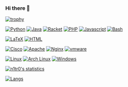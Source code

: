 ### Hi there 👋
[![trophy](https://github-profile-trophy.vercel.app/?username=n1tr0-5urf3r&theme=matrix)](https://github.com/ryo-ma/github-profile-trophy)


[![Python](https://img.shields.io/static/v1?label=&message=Python&color=272727&logo=python&logoColor=00ff00&style=for-the-badge)](https://www.python.org)
[![Java](https://img.shields.io/static/v1?label=&message=Java&color=272727&logo=java&logoColor=00ff00&style=for-the-badge)](https://openjdk.java.net)
[![Racket](https://img.shields.io/static/v1?label=&message=Racket&color=272727&logo=Racket&logoColor=00ff00&style=for-the-badge)](https://www.racket-lang.org)
[![PHP](https://img.shields.io/static/v1?label=&message=PHP&color=272727&logo=php&logoColor=00ff00&style=for-the-badge)](https://www.php.net)
[![Javascript](https://img.shields.io/static/v1?label=&message=Javascript&color=272727&logo=javascript&logoColor=00ff00&style=for-the-badge)](https://developer.mozilla.org/de/docs/Web/JavaScript)
[![Bash](https://img.shields.io/static/v1?label=&message=Bash&color=272727&logo=gnu-bash&logoColor=00ff00&style=for-the-badge)](https://www.linux.org)

[![LaTeX](https://img.shields.io/static/v1?label=&message=LaTeX&color=272727&logo=latex&logoColor=00ff00&style=for-the-badge)](https://www.latex-project.org/)
[![HTML](https://img.shields.io/static/v1?label=&message=HTML&color=272727&logo=HTML5&logoColor=00ff00&style=for-the-badge)](https://www.w3schools.com/html/)

[![Cisco](https://img.shields.io/static/v1?label=&message=Cisco&color=272727&logo=cisco&logoColor=00ff00&style=for-the-badge)](https://www.cisco.com/c/de_de/index.html)
[![Apache](https://img.shields.io/static/v1?label=&message=Apache&color=272727&logo=Apache&logoColor=00ff00&style=for-the-badge)](https://apache.org/)
[![Nginx](https://img.shields.io/static/v1?label=&message=Nginx&color=272727&logo=Nginx&logoColor=00ff00&style=for-the-badge)](https://www.nginx.com/)
[![vmware](https://img.shields.io/static/v1?label=&message=vmware&color=272727&logo=vmware&logoColor=00ff00&style=for-the-badge)](https://www.vmware.com/)

[![Linux](https://img.shields.io/static/v1?label=&message=Linux&color=272727&logo=linux&logoColor=00ff00&style=for-the-badge)](https://www.linux.org)
[![Arch Linux](https://img.shields.io/static/v1?label=&message=Arch%20Linux&color=272727&logo=arch-linux&logoColor=00ff00&style=for-the-badge)](https://www.archlinux.de/)
[![Windows](https://img.shields.io/static/v1?label=&message=Windows&color=272727&logo=windows&logoColor=00ff00&style=for-the-badge)](https://www.microsoft.com/de-de/windows)


[![n1tr0's statistics](https://github-readme-stats.vercel.app/api?username=n1tr0-5urf3r&show_icons=true&locale=en&count_private=true&bg_color=131723&theme=dark&text_color=009900&title_color=00ff00&hide_border=true)](https://www.github.com/n1tr0-5urf3r)

[![Langs](https://github-readme-stats.vercel.app/api/top-langs/?username=n1tr0-5urf3r&title_color=00ff00&text_color=009900&bg_color=131723&count_private=true&theme=dark&hide_border=true)](https://www.github.com/n1tr0-5urf3r)
